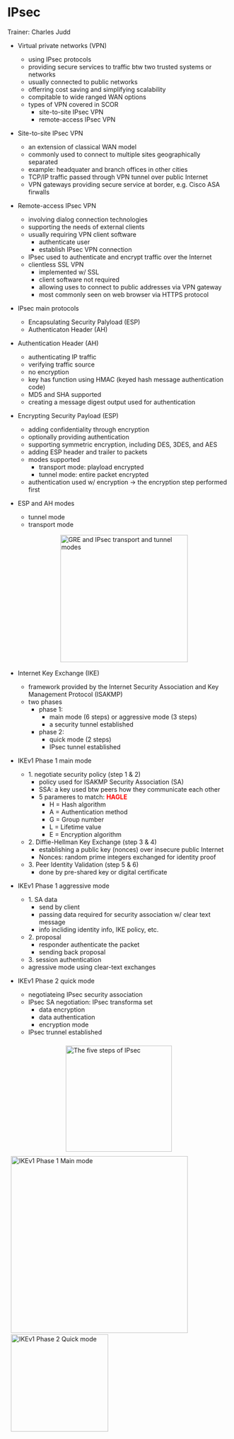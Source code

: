 # IPsec

Trainer: Charles Judd


- Virtual private networks (VPN)
  - using IPsec protocols
  - providing secure services to traffic btw two trusted systems or networks
  - usually connected to public networks
  - offerring cost saving and simplifying scalability
  - compitable to wide ranged WAN options
  - types of VPN covered in SCOR
    - site-to-site IPsec VPN
    - remote-access IPsec VPN


- Site-to-site IPsec VPN
  - an extension of classical WAN model
  - commonly used to connect to multiple sites geographically separated
  - example: headquater and branch offices in other cities
  - TCP/IP traffic passed through VPN tunnel over public Internet
  - VPN gateways providing secure service at border, e.g. Cisco ASA firwalls


- Remote-access IPsec VPN
  - involving dialog connection technologies
  - supporting the needs of external clients
  - usually requiring VPN client software 
    - authenticate user
    - establish IPsec VPN connection
  - IPsec used to authenticate and encrypt traffic over the Internet
  - clientless SSL VPN
    - implemented w/ SSL
    - client software not required
    - allowing uses to connect to public addresses via VPN gateway
    - most commonly seen on web browser via HTTPS protocol
  

- IPsec main protocols
  - Encapsulating Security Palyload (ESP)
  - Authenticaton Header (AH)


- Authentication Header (AH)
  - authenticating IP traffic
  - verifying traffic source
  - no encryption
  - key has function using HMAC (keyed hash message authentication code)
  - MD5 and SHA supported
  - creating a message digest output used for authentication


- Encrypting Security Payload (ESP)
  - adding confidentiality through encryption
  - optionally providing authentication
  - supporting symmetric encryption, including DES, 3DES, and AES
  - adding ESP header and trailer to packets
  - modes supported
    - transport mode: playload encrypted
    - tunnel mode: entire packet encrypted
  - authentication used w/ encryption $\to$ the encryption step performed first


- ESP and AH modes
  - tunnel mode
  - transport mode

  <figure style="margin: 0.5em; display: flex; justify-content: center; align-items: center;">
    <img style="margin: 0.1em; padding-top: 0.5em; width: 30vw;"
      onclick= "window.open('https://yurmagccie.wordpress.com/2019/01/05/ipsec-part-4-tunnel-vs-transport/')"
      src    = "https://yurmagccie.files.wordpress.com/2019/01/ipsec-tunnel-transport.jpg?w=768"
      alt    = "GRE and IPsec transport and tunnel modes"
      title  = "GRE and IPsec transport and tunnel modes"
    />
  </figure>


- Internet Key Exchange (IKE)
  - framework provided by the Internet Security Association and Key Management Protocol (ISAKMP)
  - two phases
    - phase 1:
      - main mode (6 steps) or aggressive mode (3 steps)
      - a security tunnel established
    - phase 2:
      - quick mode (2 steps)
      - IPsec tunnel established

- IKEv1 Phase 1 main mode
  - 1\. negotiate security policy (step 1 & 2)
    - policy used for ISAKMP Security Association (SA)
    - SSA: a key used btw peers how they communicate each other
    - 5 parameres to match: <span style="color: red; font-weight: bold;">HAGLE</span>
      - H = Hash algorithm
      - A = Authentication method
      - G = Group number
      - L = Lifetime value
      - E = Encryption algorithm
  - 2\. Diffie-Hellman Key Exchange (step 3 & 4)
    - establishing a public key (nonces) over insecure public Internet
    - Nonces: random prime integers exchanged for identity proof
  - 3\. Peer Identity Validation (step 5 & 6)
    - done by pre-shared key or digital certificate


- IKEv1 Phase 1 aggressive mode
  - 1\. SA data
    - send by client
    - passing data required for security association w/ clear text message
    - info incliding identity info, IKE policy, etc.
  - 2\. proposal
    - responder authenticate the packet
    - sending back proposal
  - 3\. session authentication
  - agressive mode using clear-text exchanges


- IKEv1 Phase 2 quick mode
  - negotiateing IPsec security association
  - IPsec SA negotiation: IPsec transforma set
    - data encryption
    - data authentication
    - encryption mode
  - IPsec trunnel established


<figure style="margin: 0.5em; display: flex; justify-content: center; align-items: center;">
  <img style="margin: 0.1em; padding-top: 0.5em; width: 25vw;"
    onclick= "window.open('https://www.ciscopress.com/articles/article.asp?p=25474&seqNum=7')"
    src    = "https://ptgmedia.pearsoncmg.com/images/art_mason_ipsec4/elementLinks/mason4_fig3.gif"
    alt    = "The five steps of IPsec"
    title  = "The five steps of IPsec"
  />
</figure>


<div style="margin: 0.5em; display: flex; justify-content: center; align-items: center; flex-flow: row wrap;">
  <a href="https://yurmagccie.wordpress.com/2019/01/02/ipsec-part-1-ikev1-main-mode-basics/" ismap target="_blank">
    <img style="margin: 0.1em;" height=400
      src   = "https://yurmagccie.files.wordpress.com/2019/04/ike.draw_io-ikev1.mm_.jpg"
      alt   = "IKEv1 Phase 1 Main mode"
      title = "text"
    >
    <img style="margin: 0.1em;" height=220
      src   = "https://yurmagccie.files.wordpress.com/2019/04/ike.draw_io-ikev1.qm_.jpg"
      alt   = "IKEv1 Phase 2 Quick mode"
      title = "IKEv1 Phase 2 Quick mode"
    >
  </a>
</div>


